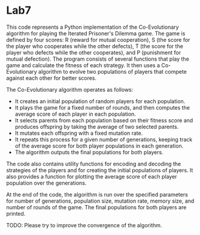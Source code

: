 # Lab7

This code represents a Python implementation of the Co-Evolutionary algorithm for playing the Iterated Prisoner's Dilemma game. The game is defined by four scores: R (reward for mutual cooperation), S (the score for the player who cooperates while the other defects), T (the score for the player who defects while the other cooperates), and P (punishment for mutual defection). The program consists of several functions that play the game and calculate the fitness of each strategy. It then uses a Co-Evolutionary algorithm to evolve two populations of players that compete against each other for better scores.

The Co-Evolutionary algorithm operates as follows: 
- It creates an initial population of random players for each population. 
- It plays the game for a fixed number of rounds, and then computes the average score of each player in each population. 
- It selects parents from each population based on their fitness score and produces offspring by taking the average of two selected parents. 
- It mutates each offspring with a fixed mutation rate. 
- It repeats this process for a given number of generations, keeping track of the average score for both player populations in each generation. 
- The algorithm outputs the final populations for both players.

The code also contains utility functions for encoding and decoding the strategies of the players and for creating the initial populations of players. It also provides a function for plotting the average score of each player population over the generations.

At the end of the code, the algorithm is run over the specified parameters for number of generations, population size, mutation rate, memory size, and number of rounds of the game. The final populations for both players are printed.

TODO: Please try to improve the convergence of the algorithm.
